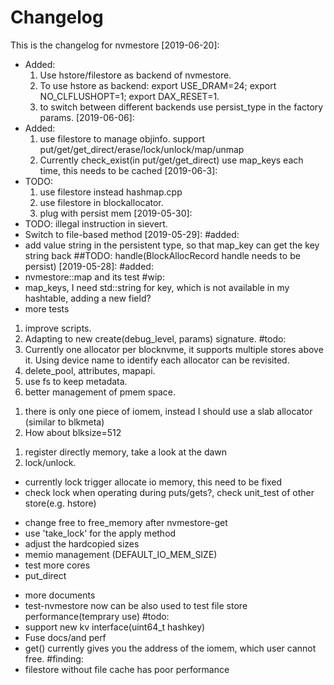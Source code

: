 # Changelog
This is the changelog for nvmestore
[2019-06-20]:
* Added:
  1. Use hstore/filestore as backend of nvmestore. 
  2. To use hstore as backend: export USE_DRAM=24; export NO_CLFLUSHOPT=1; export DAX_RESET=1.
  3. to switch between different backends use persist_type in the factory params.
[2019-06-06]:
* Added:
  1. use filestore to manage objinfo. support put/get/get_direct/erase/lock/unlock/map/unmap
  2. Currently check_exist(in put/get/get_direct) use map_keys each time, this needs to be cached
[2019-06-3]:
* TODO:
  1. use filestore instead hashmap.cpp
  2. use filestore in blockallocator.
  3. plug with persist mem
[2019-05-30]:
* TODO: illegal instruction in sievert.
* Switch to file-based method
[2019-05-29]:
#added:
* add value string in the persistent type, so that map_key can get the key string back
##TODO:
handle(BlockAllocRecord handle needs to be persist)
[2019-05-28]:
#added:
* nvmestore::map and its test
#wip:
* map_keys, I need std::string for key, which is not available in my hashtable, adding a new field?
* more tests

[2019-05-14]:
#fixed:
1. improve scripts.
2. Adapting to new create(debug_level, params) signature.
#todo:
1. Currently one allocator per blocknvme, it supports multiple stores above it. Using device name to identify each allocator can be revisited. 
2. delete_pool, attributes, mapapi.
3. use fs to keep metadata.
4. better management of pmem space.

[2018-12-13]:
#notes:
1. there is only one piece of iomem, instead I should use a slab allocator (similar to blkmeta)
2. How about blksize=512

[2018-12-12]:
#notes:
1. register directly memory, take a look at the dawn
2. lock/unlock.
  * currently lock trigger allocate io memory, this need to be fixed
  * check lock when operating during puts/gets?, check unit\_test of other store(e.g. hstore)

[2018-11-12]:
#todo:
  - change free to free\_memory after nvmestore-get
  - use 'take\_lock' for the apply method
  - adjust the hardcopied sizes
  - memio management (DEFAULT_IO_MEM_SIZE)
  - test more cores
  - put\_direct


[2018-07-31]: 
#added:
  - more documents
  - test-nvmestore now can be also used to test file store performance(temprary use)
#todo:
  - support new kv interface(uint64_t hashkey)
  - Fuse docs/and perf
  - get() currently gives you the address of the iomem, which user cannot free. 
#finding:
  - filestore without file cache has poor performance

